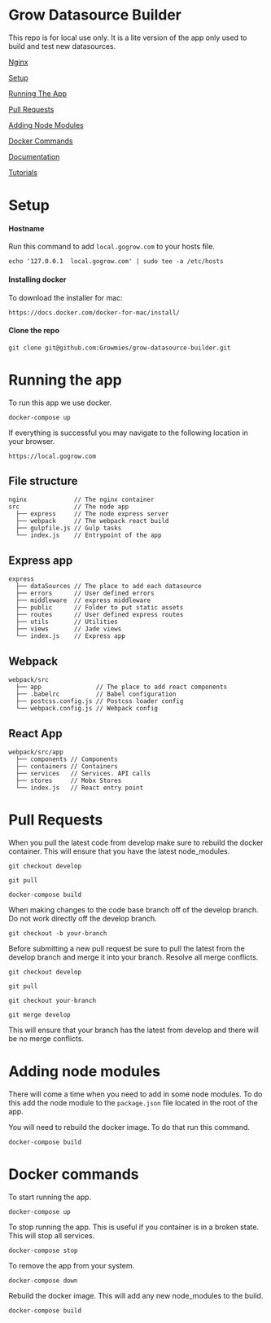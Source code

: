 # Grow Datasource Builder

This repo is for local use only. It is a lite version of the app only used to build and test new datasources.

[Nginx](./nginx)

[Setup](#setup)

[Running The App](#running-the-app)

[Pull Requests](#pull-requests)

[Adding Node Modules](#adding-node-modules)

[Docker Commands](#docker-commands)

[Documentation](./docs)

[Tutorials](./tutorials)

# Setup

#### Hostname

Run this command to add `local.gogrow.com` to your hosts file.

`echo '127.0.0.1  local.gogrow.com' | sudo tee -a /etc/hosts`

#### Installing docker

To download the installer for mac:

`https://docs.docker.com/docker-for-mac/install/`

#### Clone the repo

`git clone git@github.com:Growmies/grow-datasource-builder.git`

# Running the app

To run this app we use docker.

`docker-compose up`

If everything is successful you may navigate to the following location in your browser.

`https://local.gogrow.com`

## File structure

    nginx             // The nginx container
    src               // The node app
      ├── express     // The node express server
      ├── webpack     // The webpack react build
      ├── gulpfile.js // Gulp tasks
      └── index.js    // Entrypoint of the app

## Express app

    express         
      ├── dataSources // The place to add each datasource
      ├── errors      // User defined errors
      ├── middleware  // express middleware
      ├── public      // Folder to put static assets
      ├── routes      // User defined express routes
      ├── utils       // Utilities
      ├── views       // Jade views
      └── index.js    // Express app

## Webpack

    webpack/src         
      ├── app               // The place to add react components
      ├── .babelrc          // Babel configuration
      ├── postcss.config.js // Postcss loader config
      └── webpack.config.js // Webpack config

## React App

    webpack/src/app         
      ├── components // Components
      ├── containers // Containers
      ├── services   // Services. API calls
      ├── stores     // Mobx Stores
      └── index.js   // React entry point

# Pull Requests

  When you pull the latest code from develop make sure to rebuild the docker container. This will ensure that you have the latest node_modules.

  `git checkout develop`

  `git pull`

  `docker-compose build`

  When making changes to the code base branch off of the develop branch. Do not work directly off the develop branch.

  `git checkout -b your-branch`

  Before submitting a new pull request be sure to pull the latest from the develop branch and merge it into your branch. Resolve all merge conflicts.

  `git checkout develop`

  `git pull`

  `git checkout your-branch`

  `git merge develop`

  This will ensure that your branch has the latest from develop and there will be no merge conflicts.

# Adding node modules

There will come a time when you need to add in some node modules. To do this add the node module to the `package.json` file located in the root of the app.

You will need to rebuild the docker image. To do that run this command.

`docker-compose build`

# Docker commands

To start running the app.

`docker-compose up`

To stop running the app. This is useful if you container is in a broken state. This will stop all services.

`docker-compose stop`

To remove the app from your system.

`docker-compose down`

Rebuild the docker image. This will add any new node_modules to the build.

`docker-compose build`
